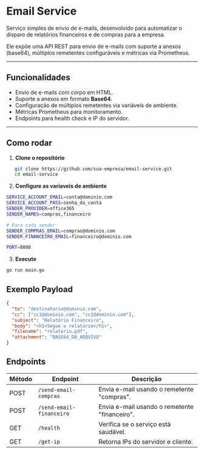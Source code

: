 # Email Service

Serviço simples de envio de e-mails, desenvolvido para automatizar o disparo de relatórios financeiros e de compras para a empresa.

Ele expõe uma API REST para envio de e-mails com suporte a anexos (base64), múltiplos remetentes configuráveis e métricas via Prometheus.

---

## Funcionalidades

- Envio de e-mails com corpo em HTML.
- Suporte a anexos em formato **Base64**.
- Configuração de múltiplos remetentes via variáveis de ambiente.
- Métricas Prometheus para monitoramento.
- Endpoints para health check e IP do servidor.

---

## Como rodar

1. **Clone o repositório**
```bash
   git clone https://github.com/sua-empresa/email-service.git
   cd email-service
```
2. **Configure as variaveis de ambiente**
```bash
SERVICE_ACCOUNT_EMAIL=conta@dominio.com
SERVICE_ACCOUNT_PASS=senha_da_conta
SENDER_PROVIDER=office365          
SENDER_NAMES=compras,financeiro

# Para cada sender
SENDER_COMPRAS_EMAIL=compras@dominio.com
SENDER_FINANCEIRO_EMAIL=financeiro@dominio.com

PORT=8080
```
3. **Execute**
```bash
go run main.go
```

## Exemplo Payload
```json
{
  "to": "destinatario@dominio.com",
  "cc": ["cc1@dominio.com", "cc2@dominio.com"],
  "subject": "Relatório Financeiro",
  "body": "<h1>Segue o relatório</h1>",
  "filename": "relatorio.pdf",
  "attachment": "BASE64_DO_ARQUIVO"
}
```
## Endpoints
| Método | Endpoint                 | Descrição                                     |  
| ------ | ------------------------ | --------------------------------------------- |  
| POST   | `/send-email-compras`    | Envia e-mail usando o remetente "compras".    |  
| POST   | `/send-email-financeiro` | Envia e-mail usando o remetente "financeiro". |  
| GET    | `/health`                | Verifica se o serviço está saudável.          |  
| GET    | `/get-ip`                | Retorna IPs do servidor e cliente.            |  
